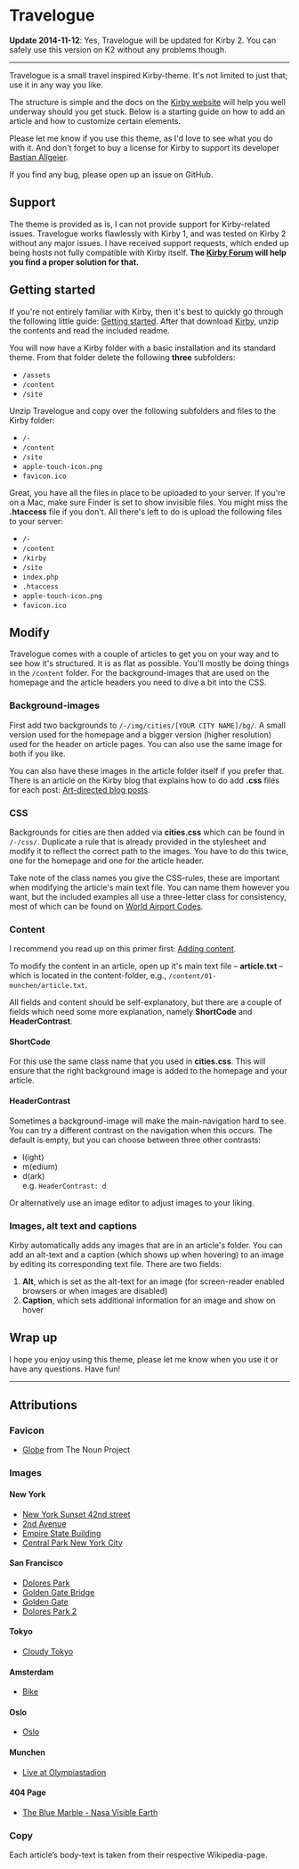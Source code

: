 # Travelogue

**Update 2014-11-12**: Yes, Travelogue will be updated for Kirby 2. You can safely use this version on K2 without any problems though.

***

Travelogue is a small travel inspired Kirby-theme. It's not limited to just that; use it in any way you like.

The structure is simple and the docs on the [Kirby website](http://getkirby.com/) will help you well underway should you get stuck. Below is a starting guide on how to add an article and how to customize certain elements.

Please let me know if you use this theme, as I'd love to see what you do with it. And don't forget to buy a license for Kirby to support its developer [Bastian Allgeier](http://bastianallgeier.com).

If you find any bug, please open up an issue on GitHub.

## Support
The theme is provided as is, I can not provide support for Kirby-related issues. Travelogue works flawlessly with Kirby 1, and was tested on Kirby 2 without any major issues. I have received support requests, which ended up being hosts not fully compatible with Kirby itself. **The [Kirby Forum](http://getkirby.com/forum/) will help you find a proper solution for that.**

## Getting started
If you're not entirely familiar with Kirby, then it's best to quickly go through the following little guide: [Getting started](http://getkirby.com/docs/getting-started). After that download [Kirby](http://getkirby.com/downloads), unzip the contents and read the included readme.

You will now have a Kirby folder with a basic installation and its standard theme. From that folder delete the following **three** subfolders:  
- `/assets`  
- `/content `  
- `/site`  

Unzip Travelogue and copy over the following subfolders and files to the Kirby folder:  
- `/-`  
- `/content`  
- `/site`  
- `apple-touch-icon.png`  
- `favicon.ico`  

Great, you have all the files in place to be uploaded to your server.
If you're on a Mac, make sure Finder is set to show invisible files. You might miss the **.htaccess** file if you don't.
All there's left to do is upload the following files to your server:  
- `/-`  
- `/content`  
-  `/kirby`  
- `/site`  
- `index.php`  
- `.htaccess`  
- `apple-touch-icon.png`  
- `favicon.ico`  

## Modify
Travelogue comes with a couple of articles to get you on your way and to see how it's structured. It is as flat as possible.
You'll mostly be doing things in the `/content` folder. For the background-images that are used on the homepage and the article headers you need to dive a bit into the CSS.

### Background-images
First add two backgrounds to `/-/img/cities/[YOUR CITY NAME]/bg/`. A small version used for the homepage and a bigger version (higher resolution) used for the header on article pages. You can also use the same image for both if you like.

You can also have these images in the article folder itself if you prefer that. There is an article on the Kirby blog that explains how to do add **.css** files for each post: [Art-directed blog posts](http://getkirby.com/blog/art-directed-posts).

### CSS
Backgrounds for cities are then added via **cities.css** which can be found in `/-/css/`. Duplicate a rule that is already provided in the stylesheet and modify it to reflect the correct path to the images. You have to do this twice, one for the homepage and one for the article header.

Take note of the class names you give the CSS-rules, these are important when modifying the article's main text file. You can name them however you want, but the included examples all use a three-letter class for consistency, most of which can be found on [World Airport Codes](http://www.world-airport-codes.com/).

### Content
I recommend you read up on this primer first: [Adding content](http://getkirby.com/docs/content).

To modify the content in an article, open up it's main text file – **article.txt** – which is located in the content-folder, e.g., `/content/01-munchen/article.txt`.

All fields and content should be self-explanatory, but there are a couple of fields which need some more explanation, namely **ShortCode** and **HeaderContrast**.  

#### ShortCode
For this use the same class name that you used in **cities.css**. This will ensure that the right background image is added to the homepage and your article.

#### HeaderContrast
Sometimes a background-image will make the main-navigation hard to see.
You can try a different contrast on the navigation when this occurs. The default is empty, but you can choose between three other contrasts:   
- l(ight)  
- m(edium)  
- d(ark)  
e.g. <code>HeaderContrast: d</code>

Or alternatively use an image editor to adjust images to your liking.

### Images, alt text and captions
Kirby automatically adds any images that are in an article's folder.
You can add an alt-text and a caption (which shows up when hovering) to an image by editing its corresponding text file. There are two fields:  
1. **Alt**, which is set as the alt-text for an image (for screen-reader enabled browsers or when images are disabled)  
2. **Caption**, which sets additional information for an image and show on hover

## Wrap up
I hope you enjoy using this theme, please let me know when you use it or have any questions. Have fun!

<hr>

## Attributions
### Favicon
- [Globe](http://thenounproject.com/noun/globe/#icon-No247) from The Noun Project

### Images
#### New York
- [New York Sunset 42nd street](http://www.flickr.com/photos/ax3l82/6337853378/)
- [2nd Avenue](http://www.flickr.com/photos/25230924@N08/8027617770/in/set-72157615015745614)
- [Empire State Building](http://www.flickr.com/photos/stimul/4986347251/)
- [Central Park New York City](http://www.flickr.com/photos/kevincappis/6227540355/)

#### San Francisco
- [Dolores Park](http://www.flickr.com/photos/11743964@N07/3230799276/)
- [Golden Gate Bridge](http://www.flickr.com/photos/alexkidato/3670622683/)
- [Golden Gate](http://www.flickr.com/photos/mamzelmistic/2668250651/)
- [Dolores Park 2](http://www.flickr.com/photos/telstar/6808872976/)

#### Tokyo
- [Cloudy Tokyo](http://www.flickr.com/photos/soshiro/8039118040/in/photostream/)

#### Amsterdam
- [Bike](http://www.flickr.com/photos/shareq/9029051858/)

#### Oslo
- [Oslo](http://www.flickr.com/photos/simenschi/8828960550/)

#### Munchen
- [Live at Olympiastadion](http://www.flickr.com/photos/a-haranghy/8750699235/)

#### 404 Page
- [The Blue Marble - Nasa Visible Earth](http://visibleearth.nasa.gov/view.php?id=57723)

### Copy
Each article’s body-text is taken from their respective Wikipedia-page.
